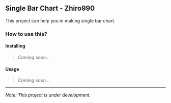 ## Single Bar Chart - Zhiro990

This project can help you in making single bar chart.

### How to use this?

#### Installing

> *Coming soon...*

#### Usage

> *Coming soon...*

---

*Note: This project is under development.*